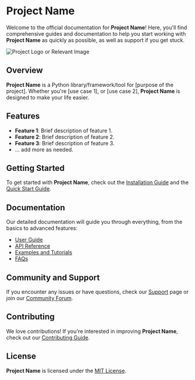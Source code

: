 # Project Name

Welcome to the official documentation for **Project Name**! Here, you'll find comprehensive guides and documentation to help you start working with **Project Name** as quickly as possible, as well as support if you get stuck.

![Project Logo or Relevant Image](path/to/image.jpg)

## Overview

**Project Name** is a Python library/framework/tool for [purpose of the project]. Whether you're [use case 1], or [use case 2], **Project Name** is designed to make your life easier.

## Features

- **Feature 1**: Brief description of feature 1.
- **Feature 2**: Brief description of feature 2.
- **Feature 3**: Brief description of feature 3.
- ... add more as needed.

## Getting Started

To get started with **Project Name**, check out the [Installation Guide](installation.md) and the [Quick Start Guide](quickstart.md).

## Documentation

Our detailed documentation will guide you through everything, from the basics to advanced features:

- [User Guide](user-guide.md)
- [API Reference](api-reference.md)
- [Examples and Tutorials](examples.md)
- [FAQs](faq.md)

## Community and Support

If you encounter any issues or have questions, check our [Support](support.md) page or join our [Community Forum](https://forum-link.com).

## Contributing

We love contributions! If you're interested in improving **Project Name**, check out our [Contributing Guide](contributing.md).

## License

**Project Name** is licensed under the [MIT License](LICENSE.md).

